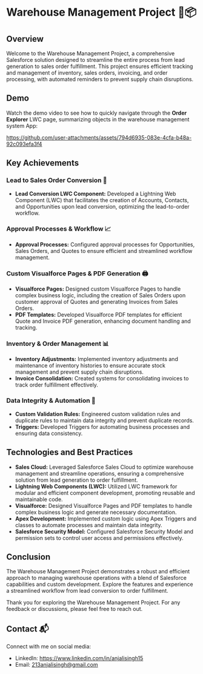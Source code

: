 # Warehouse Management Project 🚛📦

## Overview

Welcome to the Warehouse Management Project, a comprehensive Salesforce solution designed to streamline the entire process from lead generation to sales order fulfillment. This project ensures efficient tracking and management of inventory, sales orders, invoicing, and order processing, with automated reminders to prevent supply chain disruptions.


## Demo

Watch the demo video to see how to quickly navigate through the **Order Explorer** LWC page, summarizing objects in the warehouse management system App:

https://github.com/user-attachments/assets/794d6935-083e-4cfa-b48a-92c093efa3f4

## Key Achievements

### Lead to Sales Order Conversion 🔄

- **Lead Conversion LWC Component:** Developed a Lightning Web Component (LWC) that facilitates the creation of Accounts, Contacts, and Opportunities upon lead conversion, optimizing the lead-to-order workflow.

### Approval Processes & Workflow 📈

- **Approval Processes:** Configured approval processes for Opportunities, Sales Orders, and Quotes to ensure efficient and streamlined workflow management.

### Custom Visualforce Pages & PDF Generation 🖨️

- **Visualforce Pages:** Designed custom Visualforce Pages to handle complex business logic, including the creation of Sales Orders upon customer approval of Quotes and generating Invoices from Sales Orders.
- **PDF Templates:** Developed Visualforce PDF templates for efficient Quote and Invoice PDF generation, enhancing document handling and tracking.

### Inventory & Order Management 📊

- **Inventory Adjustments:** Implemented inventory adjustments and maintenance of inventory histories to ensure accurate stock management and prevent supply chain disruptions.
- **Invoice Consolidation:** Created systems for consolidating invoices to track order fulfillment effectively.

### Data Integrity & Automation 🔧

- **Custom Validation Rules:** Engineered custom validation rules and duplicate rules to maintain data integrity and prevent duplicate records.
- **Triggers:** Developed Triggers for automating business processes and ensuring data consistency.

## Technologies and Best Practices

- **Sales Cloud:** Leveraged Salesforce Sales Cloud to optimize warehouse management and streamline operations, ensuring a comprehensive solution from lead generation to order fulfillment.
- **Lightning Web Components (LWC):** Utilized LWC framework for modular and efficient component development, promoting reusable and maintainable code.
- **Visualforce:** Designed Visualforce Pages and PDF templates to handle complex business logic and generate necessary documentation.
- **Apex Development:** Implemented custom logic using Apex Triggers and classes to automate processes and maintain data integrity.
- **Salesforce Security Model:** Configured Salesforce Security Model and permission sets to control user access and permissions effectively.

## Conclusion

The Warehouse Management Project demonstrates a robust and efficient approach to managing warehouse operations with a blend of Salesforce capabilities and custom development. Explore the features and experience a streamlined workflow from lead conversion to order fulfillment.

Thank you for exploring the Warehouse Management Project. For any feedback or discussions, please feel free to reach out.

## Contact 📬

Connect with me on social media:

- LinkedIn: https://www.linkedin.com/in/anjalisingh15
- Email: 213anjalisingh@gmail.com
